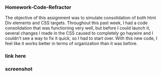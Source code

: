 ### Homework-Code-Refractor

The objective of this assignment was to simulate consolidation of both html Div elements and CSS targets. Throughout this past week, I had a code consolidation that was functioning very well, but before I could launch it, several changes I made in the CSS caused to completely go haywire and I couldn't see a way to fix it quick, so I had to start over. With this new code, I feel like it works better in terms of organization than it was before.

### link here

### screenshot

<!--
**HopelessBromantic/HopelessBromantic** is a ✨ _special_ ✨ repository because its `README.md` (this file) appears on your GitHub profile.

Here are some ideas to get you started:

- 🔭 I’m currently working on ...
- 🌱 I’m currently learning ...
- 👯 I’m looking to collaborate on ...
- 🤔 I’m looking for help with ...
- 💬 Ask me about ...
- 📫 How to reach me: ...
- 😄 Pronouns: ...
- ⚡ Fun fact: ...
-->
